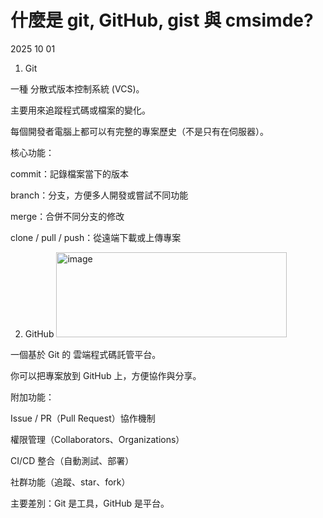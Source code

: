 # 什麼是 git, GitHub, gist 與 cmsimde?
2025 10 01
1. Git

一種 分散式版本控制系統 (VCS)。

主要用來追蹤程式碼或檔案的變化。

每個開發者電腦上都可以有完整的專案歷史（不是只有在伺服器）。

核心功能：

commit：記錄檔案當下的版本

branch：分支，方便多人開發或嘗試不同功能

merge：合併不同分支的修改

clone / pull / push：從遠端下載或上傳專案

2. GitHub <img width="369" height="136" alt="image" src="https://github.com/user-attachments/assets/423f6f1e-ee10-49c7-86db-b408a965ee67" />


一個基於 Git 的 雲端程式碼託管平台。

你可以把專案放到 GitHub 上，方便協作與分享。

附加功能：

Issue / PR（Pull Request）協作機制

權限管理（Collaborators、Organizations）

CI/CD 整合（自動測試、部署）

社群功能（追蹤、star、fork）

主要差別：Git 是工具，GitHub 是平台。
